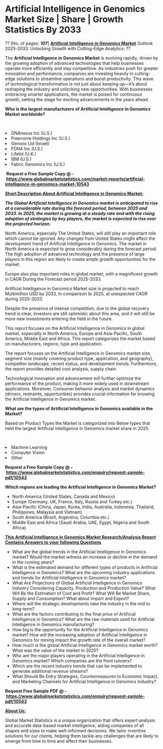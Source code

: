 <H1>Artificial Intelligence in Genomics Market Size | Share | Growth Statistics By 2033</H1><p>?? [No. of pages:&nbsp;<strong><em>107</em></strong>]&nbsp;<strong><a href="https://www.globalmarketstatistics.com/market-reports/artificial-intelligence-in-genomics-market-10543">Artificial Intelligence in Genomics&nbsp;Market</a></strong>&nbsp;Outlook 2025-2033: Unlocking Growth with Cutting-Edge Analytics: ??</p><p>The <strong>Artificial Intelligence in Genomics Market</strong> is evolving rapidly, driven by the growing adoption of advanced technologies that help businesses operate more efficiently and stay competitive. As industries push for greater innovation and performance, companies are investing heavily in cutting-edge solutions to streamline operations and boost productivity. This wave of technological transformation is not just about keeping up&mdash;it&rsquo;s about reshaping the industry and unlocking new opportunities. With businesses embracing smarter applications, the market is poised for continuous growth, setting the stage for exciting advancements in the years ahead.</p><p><strong>Who is the largest manufacturers of Artificial Intelligence in Genomics Market worldwide?</strong></p><p>&nbsp;<li>DNAnexus Inc (U.S.)<li> Freenome Holdings Inc (U.S.)<li> Genoox Ltd (Israel)<li> FDNA Inc (U.S.)<li> Lifebit (U.K.)<li> IBM (U.S.)<li> Fabric Genomics Inc (U.S.)</p><p>&nbsp;<strong>Request a Free Sample Copy @ -&nbsp;<a href="https://www.globalmarketstatistics.com/market-reports/artificial-intelligence-in-genomics-market-10543">https://www.globalmarketstatistics.com/market-reports/artificial-intelligence-in-genomics-market-10543</a></strong></p><p><strong><u>Short Description About Artificial Intelligence in Genomics Market:</u></strong></p><p><strong><em>The Global Artificial Intelligence in Genomics market is anticipated to rise at a considerable rate during the forecast period, between 2025 and 2033. In 2025, the market is growing at a steady rate and with the rising adoption of strategies by key players, the market is expected to rise over the projected horizon.</em></strong></p><p>North America, especially The United States, will still play an important role which cannot be ignored. Any changes from United States might affect the development trend of Artificial Intelligence in Genomics. The market in North America is expected to grow considerably during the forecast period. The high adoption of advanced technology and the presence of large players in this region are likely to create ample growth opportunities for the market.</p><p>Europe also play important roles in global market, with a magnificent growth in CAGR During the Forecast period 2025-2033.</p><p>Artificial Intelligence in Genomics Market size is projected to reach Multimillion USD by 2033, In comparison to 2025, at unexpected CAGR during 2025-2033.</p><p>Despite the presence of intense competition, due to the global recovery trend is clear, investors are still optimistic about this area, and it will still be more new investments entering the field in the future.</p><p>This report focuses on the Artificial Intelligence in Genomics in global market, especially in North America, Europe and Asia-Pacific, South America, Middle East and Africa. This report categorizes the market based on manufacturers, regions, type and application.</p><p>The report focuses on the Artificial Intelligence in Genomics market size, segment size (mainly covering product type, application, and geography), competitor landscape, recent status, and development trends. Furthermore, the report provides detailed cost analysis, supply chain.</p><p>Technological innovation and advancement will further optimize the performance of the product, making it more widely used in downstream applications. Moreover, Consumer behavior analysis and market dynamics (drivers, restraints, opportunities) provides crucial information for knowing the Artificial Intelligence in Genomics market.</p><p><strong>What are the types of Artificial Intelligence in Genomics available in the Market?</strong></p><p>Based on Product Types the Market is categorized into Below types that held the largest Artificial Intelligence in Genomics market share in 2025.</p><p>&nbsp;<li>Machine Learning<li> Computer Vision<li> Other&nbsp;</p><p><strong>Request a Free Sample Copy @ -&nbsp;<a href="https://www.globalmarketstatistics.com/enquiry/request-sample-pdf/10543">https://www.globalmarketstatistics.com/enquiry/request-sample-pdf/10543</a></strong></p><p><strong>Which regions are leading the Artificial Intelligence in Genomics Market?</strong></p><ul><li>North America (United States, Canada and Mexico)</li><li>Europe (Germany, UK, France, Italy, Russia and Turkey etc.)</li><li>Asia-Pacific (China, Japan, Korea, India, Australia, Indonesia, Thailand, Philippines, Malaysia and Vietnam)</li><li>South America (Brazil, Argentina, Columbia etc.)</li><li>Middle East and Africa (Saudi Arabia, UAE, Egypt, Nigeria and South Africa)</li></ul><p><strong><u>This Artificial Intelligence in Genomics Market Research/Analysis Report Contains Answers to your following Questions</u></strong></p><ul><li>What are the global trends in the Artificial Intelligence in Genomics market? Would the market witness an increase or decline in the demand in the coming years?</li><li>What is the estimated demand for different types of products in Artificial Intelligence in Genomics? What are the upcoming industry applications and trends for Artificial Intelligence in Genomics market?</li><li>What Are Projections of Global Artificial Intelligence in Genomics Industry Considering Capacity, Production and Production Value? What Will Be the Estimation of Cost and Profit? What Will Be Market Share, Supply and Consumption? What about Import and Export?</li><li>Where will the strategic developments take the industry in the mid to long-term?</li><li>What are the factors contributing to the final price of Artificial Intelligence in Genomics? What are the raw materials used for Artificial Intelligence in Genomics manufacturing?</li><li>How big is the opportunity for the Artificial Intelligence in Genomics market? How will the increasing adoption of Artificial Intelligence in Genomics for mining impact the growth rate of the overall market?</li><li>How much is the global Artificial Intelligence in Genomics market worth? What was the value of the market In 2025?</li><li>Who are the major players operating in the Artificial Intelligence in Genomics market? Which companies are the front runners?</li><li>Which are the recent industry trends that can be implemented to generate additional revenue streams?</li><li>What Should Be Entry Strategies, Countermeasures to Economic Impact, and Marketing Channels for Artificial Intelligence in Genomics Industry?</li></ul><p><strong>Request Free Sample PDF @ -&nbsp;<a href="https://www.globalmarketstatistics.com/enquiry/request-sample-pdf/10543">https://www.globalmarketstatistics.com/enquiry/request-sample-pdf/10543</a></strong></p><p><strong><u>About Us:</u></strong></p><p>Global Market Statistics&nbsp;is a unique organization that offers expert analysis and accurate data-based market intelligence, aiding companies of all shapes and sizes to make well-informed decisions. We tailor inventive solutions for our clients, helping them tackle any challenges that are likely to emerge from time to time and affect their businesses.</p>
